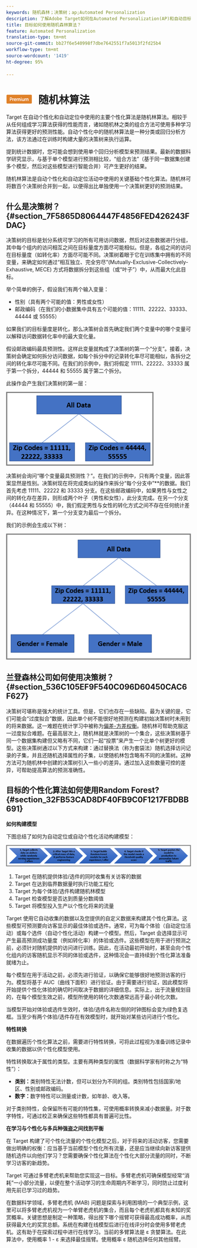 ```yaml
---
keywords: 随机森林；决策树；ap;Automated Personalization
description: 了解Adobe Target如何在Automated Personalization(AP)和自动目标活动中使用随机森林算法。
title: 目标如何使用随机森林算法？
feature: Automated Personalization
translation-type: tm+mt
source-git-commit: bb27f6e540998f7dbe7642551f7a5013f2fd25b4
workflow-type: tm+mt
source-wordcount: '1419'
ht-degree: 95%

---
```



# ![PREMIUM](/help/assets/premium.png) 随机林算法

Target 在自动个性化和自动定位中使用的主要个性化算法是随机林算法。相较于从任何组成学习算法获得的性能而言，诸如随机林之类的组合方法可使用多种学习算法获得更好的预测性能。自动个性化中的随机林算法是一种分类或回归分析方法，该方法通过在训练时构建大量的决策树来执行运算。

提到统计数据时，您可能会想到使用单个回归分析模型来预测结果。最新的数据科学研究显示，与基于单个模型进行预测相比较，“组合方法”（基于同一数据集创建多个模型，然后对这些模型进行智能合并）可产生更好的结果。

随机林算法是自动个性化和自动定位活动中使用的关键基础个性化算法。随机林可将数百个决策树合并到一起，以便得出比单独使用一个决策树更好的预测结果。

## 什么是决策树？{#section_7F5865D8064447F4856FED426243FDAC}

决策树的目标是划分系统可学习的所有可用访问数据，然后对这些数据进行分组，其中每个组内的访问相互之间在目标量度方面尽可能相似。但是，各组之间的访问在目标量度（如转化率）方面尽可能不同。决策树着眼于它在训练集中拥有的不同变量，来确定如何通过“相互独立、完全穷尽”(Mutually-Exclusive-Collectively-Exhaustive, MECE) 方式将数据拆分到这些组（或“叶子”）中，从而最大化此目标。

举个简单的例子，假设我们有两个输入变量：

* 性别（具有两个可能的值：男性或女性）
* 邮政编码（在我们的小数据集中具有五个可能的值：11111、22222、33333、44444 或 55555）

如果我们的目标量度是转化，那么决策树会首先确定我们两个变量中的哪个变量可以解释访问数据转化率中的最大变化量。

假设邮政编码最具预测性。这样此变量就构成了决策树的第一个“分支”。接着，决策树会确定如何拆分访问数据，如每个拆分中的记录转化率尽可能相似，各拆分之间的转化率尽可能不同。在我们的示例中，我们将假定 11111、22222、33333 属于第一个拆分，44444 和 55555 属于第二个拆分。

此操作会产生我们决策树的第一层：

![](assets/decsion_tree_1.png)

决策树会询问“哪个变量最具预测性？”。在我们的示例中，只有两个变量，因此答案显然是性别。决策树现在将完成类似的操作来拆分“每个分支中”**&#x200B;的数据。我们首先考虑 11111、22222 和 33333 分支。在这些邮政编码中，如果男性与女性之间的转化存在差异，则形成两个叶子（男性和女性），此分支完成。在另一个分支（44444 和 55555）中，我们假定男性与女性的转化方式之间不存在任何统计差异。在这种情况下，第一个分支变为最后一个拆分。

我们的示例会生成以下树：

![](assets/decsion_tree_2.png)

## 兰登森林公司如何使用决策树？{#section_536C105EF9F540C096D60450CAC6F627}

决策树可堪称是强大的统计工具。但是，它们也存在一些缺陷。最为关键的是，它们可能会“过度拟合”数据，因此单个树不能很好地预测在构建初始决策树时未用到的将来数据。这一难题在统计学习中被称为[偏差-方差权衡](https://en.wikipedia.org/wiki/Bias%E2%80%93variance_tradeoff)。随机林可帮助克服这一过度拟合难题。在最高层次上，随机林就是决策树的一个集合，这些决策树基于同一个数据集构建但又略有不同，它们一起“投票”来产生一个比单个树更好的模型。这些决策树通过以下方式来构建：通过替换法（称为套袋法）随机选择访问记录的子集，并且还随机选择属性的子集，以使随机林包含略有不同的决策树。这种方法可为随机林中创建的决策树引入一些小的差异。通过加入这些数量可控的差异，可帮助提高算法的预测准确性。

## 目标的个性化算法如何使用Random Forest?{#section_32FB53CAD8DF40FB9C0F1217FBDBB691}

**如何构建模型**

下图总结了如何为自动定位或自动个性化活动构建模型：

![](assets/random_forest_flow.png)

1. Target 在随机提供体验/选件的同时收集有关访客的数据
1. Target 在达到临界数据量时执行功能工程化
1. Target 为每个体验/选件构建随机林模型
1. Target 检查模型是否达到质量分数阈值
1. Target 将模型投入生产以个性化将来的流量

Target 使用它自动收集的数据以及您提供的自定义数据来构建其个性化算法。这些模型可预测要向访客显示的最佳体验或选件。通常，可为每个体验（自动定位活动）或每个选件（自动个性化活动）构建一个模型。然后，Target 会选择显示可产生最高预测成功量度（例如转化率）的体验或选件。这些模型在用于进行预测之前，必须针对随机提供的访问进行训练。因此，在活动最初开始时，甚至会向个性化组内的访客随机显示不同的体验或选件，这种情况会一直持续到个性化算法准备就绪为止。

每个模型在用于活动之前，必须先进行验证，以确保它能够很好地预测访客的行为。模型将基于 AUC（曲线下面积）进行验证。由于需要进行验证，因此模型将开始提供个性化体验的确切时间取决于数据的详细信息。实际上，出于流量规划目的，在每个模型生效之前，模型所使用的转化次数通常远高于最小转化次数。

当模型开始对体验或选件生效时，体验/选件名称左侧的时钟图标会变为绿色复选框。当至少有两个体验/选件存在有效模型时，就开始对某些访问进行个性化。

**特性转换**

在数据遍历个性化算法之前，需要进行特性转换，可将此过程视为准备训练记录中收集的数据以供个性化模型使用。

特性转换取决于属性的类型。主要有两种类型的属性（数据科学家有时称之为“特性”）：

* **类别：**&#x200B;类别特性无法计数，但可以划分为不同的组。类别特性包括国家/地区、性别或邮政编码。
* **数字：**&#x200B;数字特性可以测量或计数，如年龄、收入等。

对于类别特性，会保留所有可能的特性集，可使用概率转换来减小数据量。对于数字特性，可通过校正来确保这些特性都具有普遍可比性。

**在学习与个性化与多兵种强盗之间找到平衡**

在 Target 构建了可个性化流量的个性化模型之后，对于将来的活动访客，您需要做出明确的权衡：应当基于当前模型个性化所有流量，还是应当继续向新访客提供随机选件以向他们学习？您需要确保个性化算法在个性化大部分流量的同时，不断学习访客的新趋势。

Target 可通过多臂老虎机来帮助您实现这一目标。多臂老虎机可确保模型经常“消耗”一小部分流量，以便在整个活动学习的生命周期内不断学习，同时防止过度利用先前已学习过的趋势。

在数据科学领域，多臂老虎机 (MAB) 问题是探索与利用困境的一个典型示例，这里可以将多臂老虎机视为一个单臂老虎机的集合，而且每个老虎机都具有未知的奖赏概率。关键思想是制定一种策略，得出按下哪个摇臂可获得最高成功概率，从而获得最大化的奖赏总额。系统在构建在线模型后进行在线评分时会使用多臂老虎机。这有助于在探索过程中进行在线学习。当前的多臂算法是 ε 贪婪算法。在此算法中，使用概率 1 - ε 来选择最佳摇臂。使用概率 ε 随机选择任何其他摇臂。
